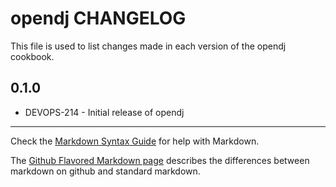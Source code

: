 # opendj CHANGELOG

This file is used to list changes made in each version of the opendj cookbook.

## 0.1.0
- DEVOPS-214 - Initial release of opendj

- - -
Check the [Markdown Syntax Guide](http://daringfireball.net/projects/markdown/syntax) for help with Markdown.

The [Github Flavored Markdown page](http://github.github.com/github-flavored-markdown/) describes the differences between markdown on github and standard markdown.
